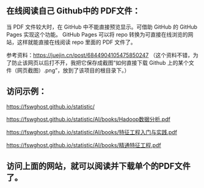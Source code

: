 ## 在线阅读自己 Github中的 PDF文件：
当 PDF 文件较大时，在 GitHub 中不能直接预览显示。可借助 GitHub 的 GitHub Pages 实现这个功能。
GitHub Pages 可以将 repo 转换为可直接在线浏览的网站，这样就能直接在线阅读 repo 里面的 PDF 文件了。

参考资料：https://juejin.cn/post/6844904105475850247
（这个资料不错，为了防止该网页以后打不开，我把它保存成截图“如何直接下载 Github 上的某个文件（网页截图）.png”，放到了该项目的根目录下。）

## 访问示例：
https://fswghost.github.io/statistic/

https://fswghost.github.io/statistic/AI/books/Hadoop数据分析.pdf

https://fswghost.github.io/statistic/AI/books/特征工程入门与实践.pdf

https://fswghost.github.io/statistic/AI/books/精通特征工程.pdf

## 访问上面的网站，就可以阅读并下载单个的PDF文件了。

